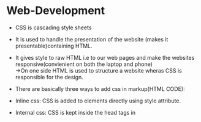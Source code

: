 # Web-Development
* CSS is cascading style sheets <br/>
* It is used to handle the presentation of the website (makes it presentable)containing HTML.<br/>
* It gives style to raw HTML i.e to our web pages and make the websites responsive(convienient on both the laptop and phone)<br/>
->On one side HTML is used to structure a website wheras CSS is responsible for the design.<br/>
* There are basically three ways to add css in markup(HTML CODE):<br/>
* Inline css: CSS is added to elements directly using style attribute.<br/>
* Internal css: CSS is kept inside the head tags in <style> tags.<br/>
* External css : CSS is kept separately inside a .css style sheet.(Preferred)
 ->Selectors :CSS selectors are used to find the element whose property will be set and are used to target the HTML elements(single/Multiple).<br/>
* There are basically four types of selectors: CSS element Selector	,CSS id selector, CSS class and css grouping selector.</br>
* The CSS box model is essentially a box that wraps around every HTML element. It consists of: margins, borders, padding, and the actual content. The image below illustrates the box model:</br>
* Content - The content of the box, where text and images appear</br>
* Padding - Clears an area around the content. The padding is transparent</br>
* Border - A border that goes around the padding and content</br>
* Margin - Clears an area outside the border. The margin is transparent</br>
* CSS Colors -Hex Codes
  A hexadecimal is a 6 digit representation of a color. The first two digits (RR) represent a red
  value, the next two are a green value (GG), and the last are the blue value (BB).
* Types Of Position Property :
  There are five types of position property :
  static,relative,absolute,fixed,sticky

* position: static;
  It is the default position of HTML elements.
* position: relative;
  It is used when we need to position an HTML element relative to its normal position.
  We can set the top, right, bottom, and left properties that will cause the element to adjust away from the normal position.

* position: absolute;
  An element with the absolute position will move according to the position of its parent element.
  In the absence of any parent element, the HTML element will be placed relative to the page.

* position: fixed;
  An element with position:fixed; will remain stuck to a specific position even after the page is scrolled.
  This position property is used when we want to keep an HTML element at a fixed spot no matter where on the page the user is.
* Data types in javascript 
  ->Primitive data type(stack)
  String 
  Numbers
  Boolean 
  NULL
  Undefined
  symbol
  ->Reference data type(heap)
  Arrays 
  Object literals
  functions
  dates

																							 


